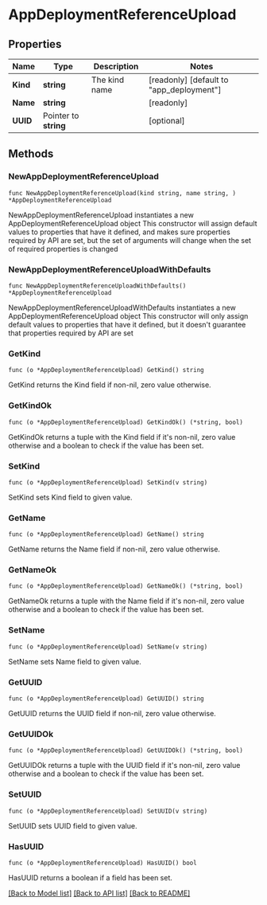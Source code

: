 # AppDeploymentReferenceUpload

## Properties

Name | Type | Description | Notes
------------ | ------------- | ------------- | -------------
**Kind** | **string** | The kind name | [readonly] [default to "app_deployment"]
**Name** | **string** |  | [readonly] 
**UUID** | Pointer to **string** |  | [optional] 

## Methods

### NewAppDeploymentReferenceUpload

`func NewAppDeploymentReferenceUpload(kind string, name string, ) *AppDeploymentReferenceUpload`

NewAppDeploymentReferenceUpload instantiates a new AppDeploymentReferenceUpload object
This constructor will assign default values to properties that have it defined,
and makes sure properties required by API are set, but the set of arguments
will change when the set of required properties is changed

### NewAppDeploymentReferenceUploadWithDefaults

`func NewAppDeploymentReferenceUploadWithDefaults() *AppDeploymentReferenceUpload`

NewAppDeploymentReferenceUploadWithDefaults instantiates a new AppDeploymentReferenceUpload object
This constructor will only assign default values to properties that have it defined,
but it doesn't guarantee that properties required by API are set

### GetKind

`func (o *AppDeploymentReferenceUpload) GetKind() string`

GetKind returns the Kind field if non-nil, zero value otherwise.

### GetKindOk

`func (o *AppDeploymentReferenceUpload) GetKindOk() (*string, bool)`

GetKindOk returns a tuple with the Kind field if it's non-nil, zero value otherwise
and a boolean to check if the value has been set.

### SetKind

`func (o *AppDeploymentReferenceUpload) SetKind(v string)`

SetKind sets Kind field to given value.


### GetName

`func (o *AppDeploymentReferenceUpload) GetName() string`

GetName returns the Name field if non-nil, zero value otherwise.

### GetNameOk

`func (o *AppDeploymentReferenceUpload) GetNameOk() (*string, bool)`

GetNameOk returns a tuple with the Name field if it's non-nil, zero value otherwise
and a boolean to check if the value has been set.

### SetName

`func (o *AppDeploymentReferenceUpload) SetName(v string)`

SetName sets Name field to given value.


### GetUUID

`func (o *AppDeploymentReferenceUpload) GetUUID() string`

GetUUID returns the UUID field if non-nil, zero value otherwise.

### GetUUIDOk

`func (o *AppDeploymentReferenceUpload) GetUUIDOk() (*string, bool)`

GetUUIDOk returns a tuple with the UUID field if it's non-nil, zero value otherwise
and a boolean to check if the value has been set.

### SetUUID

`func (o *AppDeploymentReferenceUpload) SetUUID(v string)`

SetUUID sets UUID field to given value.

### HasUUID

`func (o *AppDeploymentReferenceUpload) HasUUID() bool`

HasUUID returns a boolean if a field has been set.


[[Back to Model list]](../README.md#documentation-for-models) [[Back to API list]](../README.md#documentation-for-api-endpoints) [[Back to README]](../README.md)


